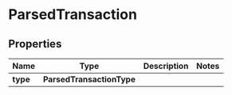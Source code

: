 

# ParsedTransaction


## Properties

| Name | Type | Description | Notes |
|------------ | ------------- | ------------- | -------------|
|**type** | **ParsedTransactionType** |  |  |



